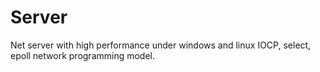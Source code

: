 # Server
Net server with high performance under windows and linux
IOCP, select, epoll network programming model.
